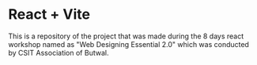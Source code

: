 # React + Vite

This is a repository of the project that was made during the 8 days react workshop named as "Web Designing Essential 2.0" which was conducted by CSIT Association of Butwal.
